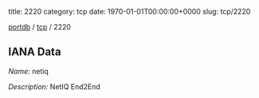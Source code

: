 title: 2220
category: tcp
date: 1970-01-01T00:00:00+0000
slug: tcp/2220

[portdb](/) / [tcp](/category/tcp.html) / 2220


## IANA Data

_Name:_ netiq

_Description:_ NetIQ End2End

